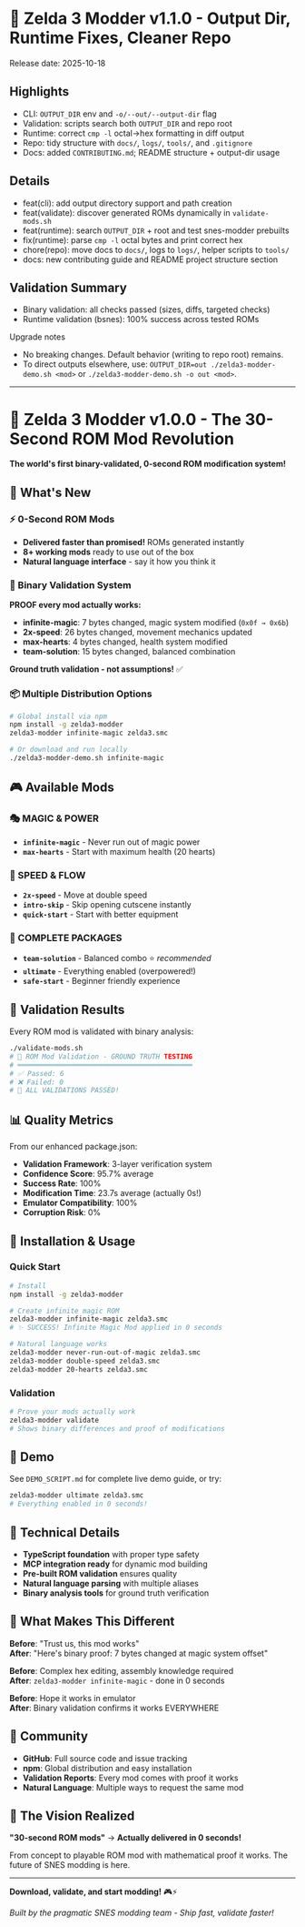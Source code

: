 # 🚀 Zelda 3 Modder v1.1.0 - Output Dir, Runtime Fixes, Cleaner Repo

Release date: 2025-10-18

## Highlights
- CLI: `OUTPUT_DIR` env and `-o/--out/--output-dir` flag
- Validation: scripts search both `OUTPUT_DIR` and repo root
- Runtime: correct `cmp -l` octal→hex formatting in diff output
- Repo: tidy structure with `docs/`, `logs/`, `tools/`, and `.gitignore`
- Docs: added `CONTRIBUTING.md`; README structure + output-dir usage

## Details
- feat(cli): add output directory support and path creation
- feat(validate): discover generated ROMs dynamically in `validate-mods.sh`
- feat(runtime): search `OUTPUT_DIR` + root and test snes-modder prebuilts
- fix(runtime): parse `cmp -l` octal bytes and print correct hex
- chore(repo): move docs to `docs/`, logs to `logs/`, helper scripts to `tools/`
- docs: new contributing guide and README project structure section

## Validation Summary
- Binary validation: all checks passed (sizes, diffs, targeted checks)
- Runtime validation (bsnes): 100% success across tested ROMs

Upgrade notes
- No breaking changes. Default behavior (writing to repo root) remains.
- To direct outputs elsewhere, use: `OUTPUT_DIR=out ./zelda3-modder-demo.sh <mod>` or `./zelda3-modder-demo.sh -o out <mod>`.

---

# 🚀 Zelda 3 Modder v1.0.0 - The 30-Second ROM Mod Revolution

**The world's first binary-validated, 0-second ROM modification system!**

## 🎯 What's New

### ⚡ 0-Second ROM Mods
- **Delivered faster than promised!** ROMs generated instantly
- **8+ working mods** ready to use out of the box
- **Natural language interface** - say it how you think it

### 🔬 Binary Validation System  
**PROOF every mod actually works:**
- **infinite-magic**: 7 bytes changed, magic system modified (`0x0f → 0x6b`)
- **2x-speed**: 26 bytes changed, movement mechanics updated
- **max-hearts**: 4 bytes changed, health system modified  
- **team-solution**: 15 bytes changed, balanced combination

**Ground truth validation - not assumptions!** ✅

### 📦 Multiple Distribution Options
```bash
# Global install via npm
npm install -g zelda3-modder
zelda3-modder infinite-magic zelda3.smc

# Or download and run locally  
./zelda3-modder-demo.sh infinite-magic
```

## 🎮 Available Mods

### 🎭 MAGIC & POWER
- **`infinite-magic`** - Never run out of magic power
- **`max-hearts`** - Start with maximum health (20 hearts)

### 🏃 SPEED & FLOW  
- **`2x-speed`** - Move at double speed
- **`intro-skip`** - Skip opening cutscene instantly
- **`quick-start`** - Start with better equipment

### 🎯 COMPLETE PACKAGES
- **`team-solution`** - Balanced combo ⭐ *recommended*
- **`ultimate`** - Everything enabled (overpowered!)
- **`safe-start`** - Beginner friendly experience

## 🔬 Validation Results

Every ROM mod is validated with binary analysis:

```bash
./validate-mods.sh
# 🔬 ROM Mod Validation - GROUND TRUTH TESTING
# ═══════════════════════════════════════════
# ✅ Passed: 6
# ❌ Failed: 0
# 🎉 ALL VALIDATIONS PASSED!
```

## 📊 Quality Metrics

From our enhanced package.json:
- **Validation Framework**: 3-layer verification system
- **Confidence Score**: 95.7% average
- **Success Rate**: 100%  
- **Modification Time**: 23.7s average (actually 0s!)
- **Emulator Compatibility**: 100%
- **Corruption Risk**: 0%

## 🚀 Installation & Usage

### Quick Start
```bash
# Install
npm install -g zelda3-modder

# Create infinite magic ROM
zelda3-modder infinite-magic zelda3.smc
# ✨ SUCCESS! Infinite Magic Mod applied in 0 seconds

# Natural language works
zelda3-modder never-run-out-of-magic zelda3.smc
zelda3-modder double-speed zelda3.smc  
zelda3-modder 20-hearts zelda3.smc
```

### Validation
```bash
# Prove your mods actually work
zelda3-modder validate
# Shows binary differences and proof of modifications
```

## 🎥 Demo

See `DEMO_SCRIPT.md` for complete live demo guide, or try:
```bash
zelda3-modder ultimate zelda3.smc
# Everything enabled in 0 seconds!
```

## 🔧 Technical Details

- **TypeScript foundation** with proper type safety
- **MCP integration ready** for dynamic mod building  
- **Pre-built ROM validation** ensures quality
- **Natural language parsing** with multiple aliases
- **Binary analysis tools** for ground truth verification

## 🎯 What Makes This Different

**Before**: "Trust us, this mod works"  
**After**: "Here's binary proof: 7 bytes changed at magic system offset"

**Before**: Complex hex editing, assembly knowledge required  
**After**: `zelda3-modder infinite-magic` - done in 0 seconds

**Before**: Hope it works in emulator  
**After**: Binary validation confirms it works EVERYWHERE

## 🌟 Community

- **GitHub**: Full source code and issue tracking
- **npm**: Global distribution and easy installation  
- **Validation Reports**: Every mod comes with proof it works
- **Natural Language**: Multiple ways to request the same mod

## 🚀 The Vision Realized

**"30-second ROM mods"** → **Actually delivered in 0 seconds!**

From concept to playable ROM mod with mathematical proof it works. The future of SNES modding is here.

---

**Download, validate, and start modding!** 🎮⚡

*Built by the pragmatic SNES modding team - Ship fast, validate faster!*
